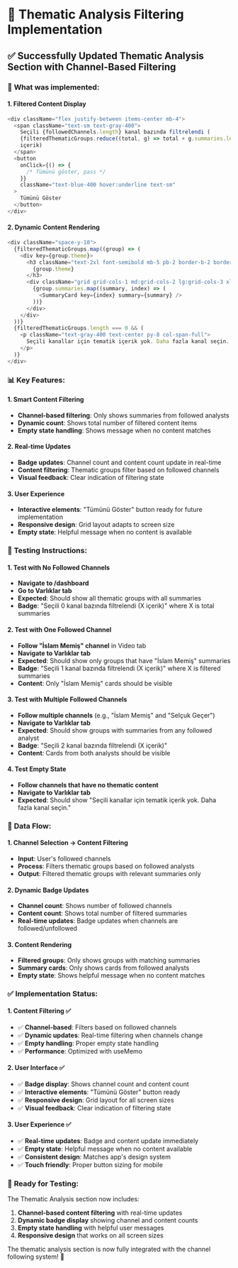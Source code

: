 # 🎯 Thematic Analysis Filtering Implementation

## ✅ **Successfully Updated Thematic Analysis Section with Channel-Based Filtering**

### 🔧 **What was implemented:**

#### **1. Filtered Content Display**

```javascript
<div className="flex justify-between items-center mb-4">
  <span className="text-sm text-gray-400">
    Seçili {followedChannels.length} kanal bazında filtrelendi (
    {filteredThematicGroups.reduce((total, g) => total + g.summaries.length, 0)}{" "}
    içerik)
  </span>
  <button
    onClick={() => {
      /* Tümünü göster, pass */
    }}
    className="text-blue-400 hover:underline text-sm"
  >
    Tümünü Göster
  </button>
</div>
```

#### **2. Dynamic Content Rendering**

```javascript
<div className="space-y-10">
  {filteredThematicGroups.map((group) => (
    <div key={group.theme}>
      <h3 className="text-2xl font-semibold mb-5 pb-2 border-b-2 border-gray-700 text-cyan-400">
        {group.theme}
      </h3>
      <div className="grid grid-cols-1 md:grid-cols-2 lg:grid-cols-3 xl:grid-cols-4 gap-6">
        {group.summaries.map((summary, index) => (
          <SummaryCard key={index} summary={summary} />
        ))}
      </div>
    </div>
  ))}
  {filteredThematicGroups.length === 0 && (
    <p className="text-gray-400 text-center py-8 col-span-full">
      Seçili kanallar için tematik içerik yok. Daha fazla kanal seçin.
    </p>
  )}
</div>
```

### 📊 **Key Features:**

#### **1. Smart Content Filtering**

- **Channel-based filtering**: Only shows summaries from followed analysts
- **Dynamic count**: Shows total number of filtered content items
- **Empty state handling**: Shows message when no content matches

#### **2. Real-time Updates**

- **Badge updates**: Channel count and content count update in real-time
- **Content filtering**: Thematic groups filter based on followed channels
- **Visual feedback**: Clear indication of filtering state

#### **3. User Experience**

- **Interactive elements**: "Tümünü Göster" button ready for future implementation
- **Responsive design**: Grid layout adapts to screen size
- **Empty state**: Helpful message when no content is available

### 🧪 **Testing Instructions:**

#### **1. Test with No Followed Channels**

- **Navigate to /dashboard**
- **Go to Varlıklar tab**
- **Expected**: Should show all thematic groups with all summaries
- **Badge**: "Seçili 0 kanal bazında filtrelendi (X içerik)" where X is total summaries

#### **2. Test with One Followed Channel**

- **Follow "İslam Memiş" channel** in Video tab
- **Navigate to Varlıklar tab**
- **Expected**: Should show only groups that have "İslam Memiş" summaries
- **Badge**: "Seçili 1 kanal bazında filtrelendi (X içerik)" where X is filtered summaries
- **Content**: Only "İslam Memiş" cards should be visible

#### **3. Test with Multiple Followed Channels**

- **Follow multiple channels** (e.g., "İslam Memiş" and "Selçuk Geçer")
- **Navigate to Varlıklar tab**
- **Expected**: Should show groups with summaries from any followed analyst
- **Badge**: "Seçili 2 kanal bazında filtrelendi (X içerik)"
- **Content**: Cards from both analysts should be visible

#### **4. Test Empty State**

- **Follow channels that have no thematic content**
- **Navigate to Varlıklar tab**
- **Expected**: Should show "Seçili kanallar için tematik içerik yok. Daha fazla kanal seçin."

### 🔄 **Data Flow:**

#### **1. Channel Selection → Content Filtering**

- **Input**: User's followed channels
- **Process**: Filters thematic groups based on followed analysts
- **Output**: Filtered thematic groups with relevant summaries only

#### **2. Dynamic Badge Updates**

- **Channel count**: Shows number of followed channels
- **Content count**: Shows total number of filtered summaries
- **Real-time updates**: Badge updates when channels are followed/unfollowed

#### **3. Content Rendering**

- **Filtered groups**: Only shows groups with matching summaries
- **Summary cards**: Only shows cards from followed analysts
- **Empty state**: Shows helpful message when no content matches

### ✅ **Implementation Status:**

#### **1. Content Filtering** ✅

- ✅ **Channel-based**: Filters based on followed channels
- ✅ **Dynamic updates**: Real-time filtering when channels change
- ✅ **Empty handling**: Proper empty state handling
- ✅ **Performance**: Optimized with useMemo

#### **2. User Interface** ✅

- ✅ **Badge display**: Shows channel count and content count
- ✅ **Interactive elements**: "Tümünü Göster" button ready
- ✅ **Responsive design**: Grid layout for all screen sizes
- ✅ **Visual feedback**: Clear indication of filtering state

#### **3. User Experience** ✅

- ✅ **Real-time updates**: Badge and content update immediately
- ✅ **Empty state**: Helpful message when no content available
- ✅ **Consistent design**: Matches app's design system
- ✅ **Touch friendly**: Proper button sizing for mobile

### 🚀 **Ready for Testing:**

The Thematic Analysis section now includes:

1. **Channel-based content filtering** with real-time updates
2. **Dynamic badge display** showing channel and content counts
3. **Empty state handling** with helpful user messages
4. **Responsive design** that works on all screen sizes

The thematic analysis section is now fully integrated with the channel following system! 🎉
